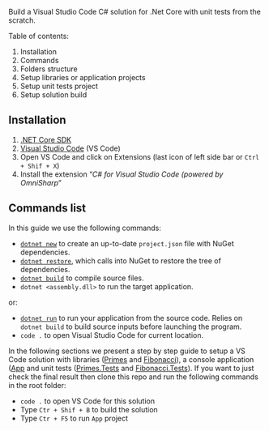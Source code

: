 Build a Visual Studio Code C# solution for .Net Core with unit tests from the scratch.

Table of contents:

1. Installation
2. Commands
3. Folders structure
4. Setup libraries or application projects
5. Setup unit tests project
6. Setup solution build

## Installation

1. [.NET Core SDK](https://www.microsoft.com/net/download/core)
2. [Visual Studio Code]( https://code.visualstudio.com/) (VS Code)
3. Open VS Code and click on Extensions (last icon of left side bar or `Ctrl + Shif + X`)
4. Install the extension “_C# for Visual Studio Code (powered by OmniSharp_”

## Commands list

In this guide we use the following commands: 
* [`dotnet new`](https://docs.microsoft.com/en-us/dotnet/articles/core/tools/dotnet-new) to create an up-to-date `project.json` file with NuGet dependencies.
* [`dotnet restore`]( https://docs.microsoft.com/en-us/dotnet/articles/core/tools/dotnet-restore), which calls into NuGet to restore the tree of dependencies.
* [`dotnet build`](https://docs.microsoft.com/en-us/dotnet/articles/core/tools/dotnet-build) to compile source files.
* `dotnet <assembly.dll>` to run the target application.

or:

* [`dotnet run`](https://docs.microsoft.com/en-us/dotnet/articles/core/tools/dotnet-run) to run your application from the source code. Relies on `dotnet build` to build source inputs before launching the program.
* `code .` to open Visual Studio Code for current location.

In the following sections we present a step by step guide to setup a VS Code solution with libraries ([Primes](tree/master/src/Primes) and [Fibonacci](tree/master/src/Fibonacci)), a console application ([App](tree/master/src/App) and unit tests ([Primes.Tests](tree/master/test/Primes.Tests) and [Fibonacci.Tests](tree/master/test/Fibonacci.Tests)). If you want to just check the final result then clone this repo and run the following commands in the root folder:
* `code .` to open VS Code for this solution
* Type `Ctr + Shif + B` to build the solution
* Type `Ctr + F5` to run `App` project
